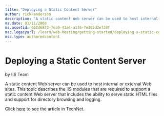 ```yaml
---
title: "Deploying a Static Content Server"
author: rick-anderson
description: "A static content Web server can be used to host internal or external Web sites. This topic describes the IIS modules that are required to support a static co..."
ms.date: 03/11/2008
ms.assetid: 652d6873-7ea0-43a4-a1f6-7e302d2ef38f
msc.legacyurl: /learn/web-hosting/getting-started/deploying-a-static-content-server
msc.type: authoredcontent
---
```

# Deploying a Static Content Server

by IIS Team

A static content Web server can be used to host internal or external Web sites. This topic describes the IIS modules that are required to support a static content Web server that includes the ability to serve static HTML files and support for directory browsing and logging.

Click [here](https://go.microsoft.com/fwlink/?LinkId=111597) to see the article in TechNet.
